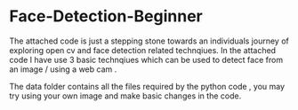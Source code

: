 # Face-Detection-Beginner
The attached code is just a stepping stone towards an individuals journey of exploring open cv and face detection related technqiues.
In the attached code I have use 3 basic technqiues which can be used to detect face from an image / using a web cam .

The data folder contains all the files required by the python code , you may try using your own image and make basic changes in the code.


